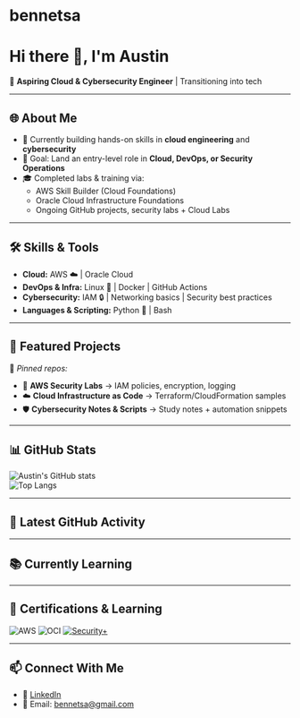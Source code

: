 # bennetsa
# Hi there 👋, I'm Austin  

🚀 **Aspiring Cloud & Cybersecurity Engineer** | Transitioning into tech  

---

## 🌐 About Me
- 🔭 Currently building hands-on skills in **cloud engineering** and **cybersecurity**  
- 🎯 Goal: Land an entry-level role in **Cloud, DevOps, or Security Operations**  
- 🎓 Completed labs & training via:
  - AWS Skill Builder (Cloud Foundations)  
  - Oracle Cloud Infrastructure Foundations  
  - Ongoing GitHub projects, security labs + Cloud Labs 

---

## 🛠️ Skills & Tools
- **Cloud:** AWS ☁️ | Oracle Cloud  
- **DevOps & Infra:** Linux 🐧 | Docker | GitHub Actions  
- **Cybersecurity:** IAM 🔒 | Networking basics | Security best practices  
- **Languages & Scripting:** Python 🐍 | Bash  

---

## 📂 Featured Projects
🌟 *Pinned repos:*  
- 🔑 **AWS Security Labs** → IAM policies, encryption, logging  
- ☁️ **Cloud Infrastructure as Code** → Terraform/CloudFormation samples  
- 🛡️ **Cybersecurity Notes & Scripts** → Study notes + automation snippets  

---

## 📊 GitHub Stats
![Austin's GitHub stats](https://github-readme-stats.vercel.app/api?username=bennetsa&show_icons=true&theme=radical)  
![Top Langs](https://github-readme-stats.vercel.app/api/top-langs/?username=bennetsa&layout=compact&theme=radical)  

---

## 🔄 Latest GitHub Activity
<!--START_SECTION:activity-->
<!--END_SECTION:activity-->

---

## 📚 Currently Learning
<!--START_SECTION:learning-->
<!--END_SECTION:learning-->

___
## 🏅 Certifications & Learning

![AWS](https://img.shields.io/badge/AWS-Cloud%20Practitioner-FF9900?style=for-the-badge&logo=amazonaws&logoColor=white)
![OCI](https://img.shields.io/badge/Oracle%20Cloud-Foundations-F80000?style=for-the-badge&logo=oracle&logoColor=white)
[![Security+](https://img.shields.io/badge/CompTIA-Security%2B%20(In%20Progress)-gray?style=for-the-badge&logo=comptia&logoColor=white)]([LINK-TO-YOUR-STUDY-PLAN](https://www.credly.com/users/steven-bennett.d5a92816/badges#credly))

---

## 📫 Connect With Me
- 💼 [LinkedIn](https://linkedin.com/in/austinbennett08)   
- 📧 Email: bennetsa@gmail.com 


